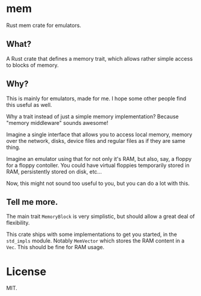 # mem

Rust mem crate for emulators.

## What?

A Rust crate that defines a memory trait, which allows rather simple access to blocks of memory.

## Why?

This is mainly for emulators, made for me. I hope some other people find this useful as well.

Why a trait instead of just a simple memory implementation? Because "memory middleware" sounds awesome!

Imagine a single interface that allows you to access local memory, memory over the network, disks, device files and regular files as if they are same thing.

Imagine an emulator using that for not only it's RAM, but also, say, a floppy for a floppy contoller. You could have virtual floppies temporarily stored in RAM, persistently stored on disk, etc...

Now, this might not sound too useful to you, but you can do a lot with this.

## Tell me more.

The main trait `MemoryBlock` is very simplistic, but should allow a great deal of flexibility.

This crate ships with some implementations to get you started, in the `std_impls` module. Notably `MemVector` which stores the RAM content in a `Vec`. This should be fine for RAM usage.

# License
MIT.